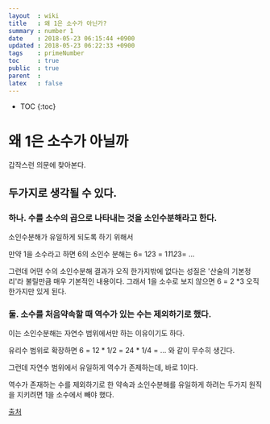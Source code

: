 ```yaml
---
layout  : wiki
title   : 왜 1은 소수가 아닌가?
summary : number 1 
date    : 2018-05-23 06:15:44 +0900
updated : 2018-05-23 06:22:33 +0900
tags    : primeNumber
toc     : true
public  : true
parent  : 
latex   : false
---
```

* TOC
{:toc}

# 왜 1은 소수가 아닐까
갑작스런 의문에 찾아본다.

## 두가지로 생각될 수 있다.
### 하나. 수를 소수의 곱으로 나타내는 것을 소인수분해라고 한다.
소인수분해가 유일하게 되도록 하기 위해서

만약 1을 소수라고 하면
6의 소인수 분해는 
6= 1*2*3 = 1*1*1*2*3= ...

그런데 어떤 수의 소인수분해 결과가 오직 한가지밖에 없다는 성질은 '산술의 기본정리'라 불릴만큼 매우 기본적인 내용이다.
그래서 1을 소수로 보지 않으면
6 = 2 *3
오직 한가지만 있게 된다.

### 둘. 소수를 처음약속할 때 역수가 있는 수는 제외하기로 했다.
이는 소인수분해는 자연수 범위에서만 하는 이유이기도 하다.

유리수 범위로 확장하면 
6 = 12 * 1/2 = 24 * 1/4 = ...
와 같이 무수히 생긴다.

그런데 자연수 범위에서 유일하게 역수가 존제하는데, 바로 1이다.


역수가 존재하는 수를 제외하기로 한 약속과 소인수분해를 유일하게 하려는 두가지 원직을 지키려면 1을 소수에서 빼야 했다.


[출처](http://dl.dongascience.com/magazine/view/M201106N030 )
